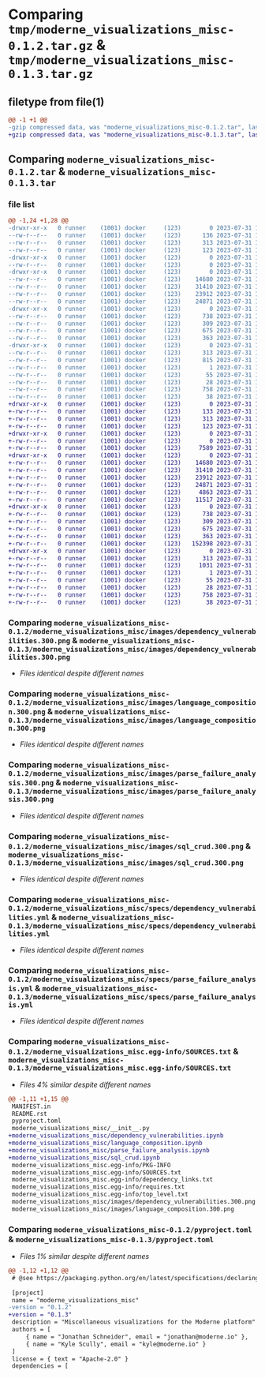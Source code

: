 # Comparing `tmp/moderne_visualizations_misc-0.1.2.tar.gz` & `tmp/moderne_visualizations_misc-0.1.3.tar.gz`

## filetype from file(1)

```diff
@@ -1 +1 @@
-gzip compressed data, was "moderne_visualizations_misc-0.1.2.tar", last modified: Mon Jul 31 15:57:07 2023, max compression
+gzip compressed data, was "moderne_visualizations_misc-0.1.3.tar", last modified: Mon Jul 31 16:00:36 2023, max compression
```

## Comparing `moderne_visualizations_misc-0.1.2.tar` & `moderne_visualizations_misc-0.1.3.tar`

### file list

```diff
@@ -1,24 +1,28 @@
-drwxr-xr-x   0 runner    (1001) docker     (123)        0 2023-07-31 15:57:07.607147 moderne_visualizations_misc-0.1.2/
--rw-r--r--   0 runner    (1001) docker     (123)      136 2023-07-31 15:56:50.000000 moderne_visualizations_misc-0.1.2/MANIFEST.in
--rw-r--r--   0 runner    (1001) docker     (123)      313 2023-07-31 15:57:07.607147 moderne_visualizations_misc-0.1.2/PKG-INFO
--rw-r--r--   0 runner    (1001) docker     (123)      123 2023-07-31 15:56:50.000000 moderne_visualizations_misc-0.1.2/README.rst
-drwxr-xr-x   0 runner    (1001) docker     (123)        0 2023-07-31 15:57:07.607147 moderne_visualizations_misc-0.1.2/moderne_visualizations_misc/
--rw-r--r--   0 runner    (1001) docker     (123)        0 2023-07-31 15:56:50.000000 moderne_visualizations_misc-0.1.2/moderne_visualizations_misc/__init__.py
-drwxr-xr-x   0 runner    (1001) docker     (123)        0 2023-07-31 15:57:07.607147 moderne_visualizations_misc-0.1.2/moderne_visualizations_misc/images/
--rw-r--r--   0 runner    (1001) docker     (123)    14680 2023-07-31 15:56:50.000000 moderne_visualizations_misc-0.1.2/moderne_visualizations_misc/images/dependency_vulnerabilities.300.png
--rw-r--r--   0 runner    (1001) docker     (123)    31410 2023-07-31 15:56:50.000000 moderne_visualizations_misc-0.1.2/moderne_visualizations_misc/images/language_composition.300.png
--rw-r--r--   0 runner    (1001) docker     (123)    23912 2023-07-31 15:56:50.000000 moderne_visualizations_misc-0.1.2/moderne_visualizations_misc/images/parse_failure_analysis.300.png
--rw-r--r--   0 runner    (1001) docker     (123)    24871 2023-07-31 15:56:50.000000 moderne_visualizations_misc-0.1.2/moderne_visualizations_misc/images/sql_crud.300.png
-drwxr-xr-x   0 runner    (1001) docker     (123)        0 2023-07-31 15:57:07.607147 moderne_visualizations_misc-0.1.2/moderne_visualizations_misc/specs/
--rw-r--r--   0 runner    (1001) docker     (123)      738 2023-07-31 15:56:50.000000 moderne_visualizations_misc-0.1.2/moderne_visualizations_misc/specs/dependency_vulnerabilities.yml
--rw-r--r--   0 runner    (1001) docker     (123)      309 2023-07-31 15:56:50.000000 moderne_visualizations_misc-0.1.2/moderne_visualizations_misc/specs/language_composition.yml
--rw-r--r--   0 runner    (1001) docker     (123)      675 2023-07-31 15:56:50.000000 moderne_visualizations_misc-0.1.2/moderne_visualizations_misc/specs/parse_failure_analysis.yml
--rw-r--r--   0 runner    (1001) docker     (123)      363 2023-07-31 15:56:50.000000 moderne_visualizations_misc-0.1.2/moderne_visualizations_misc/specs/sql_crud.yml
-drwxr-xr-x   0 runner    (1001) docker     (123)        0 2023-07-31 15:57:07.607147 moderne_visualizations_misc-0.1.2/moderne_visualizations_misc.egg-info/
--rw-r--r--   0 runner    (1001) docker     (123)      313 2023-07-31 15:57:07.000000 moderne_visualizations_misc-0.1.2/moderne_visualizations_misc.egg-info/PKG-INFO
--rw-r--r--   0 runner    (1001) docker     (123)      815 2023-07-31 15:57:07.000000 moderne_visualizations_misc-0.1.2/moderne_visualizations_misc.egg-info/SOURCES.txt
--rw-r--r--   0 runner    (1001) docker     (123)        1 2023-07-31 15:57:07.000000 moderne_visualizations_misc-0.1.2/moderne_visualizations_misc.egg-info/dependency_links.txt
--rw-r--r--   0 runner    (1001) docker     (123)       55 2023-07-31 15:57:07.000000 moderne_visualizations_misc-0.1.2/moderne_visualizations_misc.egg-info/requires.txt
--rw-r--r--   0 runner    (1001) docker     (123)       28 2023-07-31 15:57:07.000000 moderne_visualizations_misc-0.1.2/moderne_visualizations_misc.egg-info/top_level.txt
--rw-r--r--   0 runner    (1001) docker     (123)      758 2023-07-31 15:56:50.000000 moderne_visualizations_misc-0.1.2/pyproject.toml
--rw-r--r--   0 runner    (1001) docker     (123)       38 2023-07-31 15:57:07.607147 moderne_visualizations_misc-0.1.2/setup.cfg
+drwxr-xr-x   0 runner    (1001) docker     (123)        0 2023-07-31 16:00:36.448368 moderne_visualizations_misc-0.1.3/
+-rw-r--r--   0 runner    (1001) docker     (123)      133 2023-07-31 16:00:04.000000 moderne_visualizations_misc-0.1.3/MANIFEST.in
+-rw-r--r--   0 runner    (1001) docker     (123)      313 2023-07-31 16:00:36.444368 moderne_visualizations_misc-0.1.3/PKG-INFO
+-rw-r--r--   0 runner    (1001) docker     (123)      123 2023-07-31 16:00:04.000000 moderne_visualizations_misc-0.1.3/README.rst
+drwxr-xr-x   0 runner    (1001) docker     (123)        0 2023-07-31 16:00:36.444368 moderne_visualizations_misc-0.1.3/moderne_visualizations_misc/
+-rw-r--r--   0 runner    (1001) docker     (123)        0 2023-07-31 16:00:04.000000 moderne_visualizations_misc-0.1.3/moderne_visualizations_misc/__init__.py
+-rw-r--r--   0 runner    (1001) docker     (123)     7589 2023-07-31 16:00:04.000000 moderne_visualizations_misc-0.1.3/moderne_visualizations_misc/dependency_vulnerabilities.ipynb
+drwxr-xr-x   0 runner    (1001) docker     (123)        0 2023-07-31 16:00:36.444368 moderne_visualizations_misc-0.1.3/moderne_visualizations_misc/images/
+-rw-r--r--   0 runner    (1001) docker     (123)    14680 2023-07-31 16:00:04.000000 moderne_visualizations_misc-0.1.3/moderne_visualizations_misc/images/dependency_vulnerabilities.300.png
+-rw-r--r--   0 runner    (1001) docker     (123)    31410 2023-07-31 16:00:04.000000 moderne_visualizations_misc-0.1.3/moderne_visualizations_misc/images/language_composition.300.png
+-rw-r--r--   0 runner    (1001) docker     (123)    23912 2023-07-31 16:00:04.000000 moderne_visualizations_misc-0.1.3/moderne_visualizations_misc/images/parse_failure_analysis.300.png
+-rw-r--r--   0 runner    (1001) docker     (123)    24871 2023-07-31 16:00:04.000000 moderne_visualizations_misc-0.1.3/moderne_visualizations_misc/images/sql_crud.300.png
+-rw-r--r--   0 runner    (1001) docker     (123)     4863 2023-07-31 16:00:04.000000 moderne_visualizations_misc-0.1.3/moderne_visualizations_misc/language_composition.ipynb
+-rw-r--r--   0 runner    (1001) docker     (123)    11517 2023-07-31 16:00:04.000000 moderne_visualizations_misc-0.1.3/moderne_visualizations_misc/parse_failure_analysis.ipynb
+drwxr-xr-x   0 runner    (1001) docker     (123)        0 2023-07-31 16:00:36.444368 moderne_visualizations_misc-0.1.3/moderne_visualizations_misc/specs/
+-rw-r--r--   0 runner    (1001) docker     (123)      738 2023-07-31 16:00:04.000000 moderne_visualizations_misc-0.1.3/moderne_visualizations_misc/specs/dependency_vulnerabilities.yml
+-rw-r--r--   0 runner    (1001) docker     (123)      309 2023-07-31 16:00:04.000000 moderne_visualizations_misc-0.1.3/moderne_visualizations_misc/specs/language_composition.yml
+-rw-r--r--   0 runner    (1001) docker     (123)      675 2023-07-31 16:00:04.000000 moderne_visualizations_misc-0.1.3/moderne_visualizations_misc/specs/parse_failure_analysis.yml
+-rw-r--r--   0 runner    (1001) docker     (123)      363 2023-07-31 16:00:04.000000 moderne_visualizations_misc-0.1.3/moderne_visualizations_misc/specs/sql_crud.yml
+-rw-r--r--   0 runner    (1001) docker     (123)   152398 2023-07-31 16:00:04.000000 moderne_visualizations_misc-0.1.3/moderne_visualizations_misc/sql_crud.ipynb
+drwxr-xr-x   0 runner    (1001) docker     (123)        0 2023-07-31 16:00:36.444368 moderne_visualizations_misc-0.1.3/moderne_visualizations_misc.egg-info/
+-rw-r--r--   0 runner    (1001) docker     (123)      313 2023-07-31 16:00:36.000000 moderne_visualizations_misc-0.1.3/moderne_visualizations_misc.egg-info/PKG-INFO
+-rw-r--r--   0 runner    (1001) docker     (123)     1031 2023-07-31 16:00:36.000000 moderne_visualizations_misc-0.1.3/moderne_visualizations_misc.egg-info/SOURCES.txt
+-rw-r--r--   0 runner    (1001) docker     (123)        1 2023-07-31 16:00:36.000000 moderne_visualizations_misc-0.1.3/moderne_visualizations_misc.egg-info/dependency_links.txt
+-rw-r--r--   0 runner    (1001) docker     (123)       55 2023-07-31 16:00:36.000000 moderne_visualizations_misc-0.1.3/moderne_visualizations_misc.egg-info/requires.txt
+-rw-r--r--   0 runner    (1001) docker     (123)       28 2023-07-31 16:00:36.000000 moderne_visualizations_misc-0.1.3/moderne_visualizations_misc.egg-info/top_level.txt
+-rw-r--r--   0 runner    (1001) docker     (123)      758 2023-07-31 16:00:04.000000 moderne_visualizations_misc-0.1.3/pyproject.toml
+-rw-r--r--   0 runner    (1001) docker     (123)       38 2023-07-31 16:00:36.448368 moderne_visualizations_misc-0.1.3/setup.cfg
```

### Comparing `moderne_visualizations_misc-0.1.2/moderne_visualizations_misc/images/dependency_vulnerabilities.300.png` & `moderne_visualizations_misc-0.1.3/moderne_visualizations_misc/images/dependency_vulnerabilities.300.png`

 * *Files identical despite different names*

### Comparing `moderne_visualizations_misc-0.1.2/moderne_visualizations_misc/images/language_composition.300.png` & `moderne_visualizations_misc-0.1.3/moderne_visualizations_misc/images/language_composition.300.png`

 * *Files identical despite different names*

### Comparing `moderne_visualizations_misc-0.1.2/moderne_visualizations_misc/images/parse_failure_analysis.300.png` & `moderne_visualizations_misc-0.1.3/moderne_visualizations_misc/images/parse_failure_analysis.300.png`

 * *Files identical despite different names*

### Comparing `moderne_visualizations_misc-0.1.2/moderne_visualizations_misc/images/sql_crud.300.png` & `moderne_visualizations_misc-0.1.3/moderne_visualizations_misc/images/sql_crud.300.png`

 * *Files identical despite different names*

### Comparing `moderne_visualizations_misc-0.1.2/moderne_visualizations_misc/specs/dependency_vulnerabilities.yml` & `moderne_visualizations_misc-0.1.3/moderne_visualizations_misc/specs/dependency_vulnerabilities.yml`

 * *Files identical despite different names*

### Comparing `moderne_visualizations_misc-0.1.2/moderne_visualizations_misc/specs/parse_failure_analysis.yml` & `moderne_visualizations_misc-0.1.3/moderne_visualizations_misc/specs/parse_failure_analysis.yml`

 * *Files identical despite different names*

### Comparing `moderne_visualizations_misc-0.1.2/moderne_visualizations_misc.egg-info/SOURCES.txt` & `moderne_visualizations_misc-0.1.3/moderne_visualizations_misc.egg-info/SOURCES.txt`

 * *Files 4% similar despite different names*

```diff
@@ -1,11 +1,15 @@
 MANIFEST.in
 README.rst
 pyproject.toml
 moderne_visualizations_misc/__init__.py
+moderne_visualizations_misc/dependency_vulnerabilities.ipynb
+moderne_visualizations_misc/language_composition.ipynb
+moderne_visualizations_misc/parse_failure_analysis.ipynb
+moderne_visualizations_misc/sql_crud.ipynb
 moderne_visualizations_misc.egg-info/PKG-INFO
 moderne_visualizations_misc.egg-info/SOURCES.txt
 moderne_visualizations_misc.egg-info/dependency_links.txt
 moderne_visualizations_misc.egg-info/requires.txt
 moderne_visualizations_misc.egg-info/top_level.txt
 moderne_visualizations_misc/images/dependency_vulnerabilities.300.png
 moderne_visualizations_misc/images/language_composition.300.png
```

### Comparing `moderne_visualizations_misc-0.1.2/pyproject.toml` & `moderne_visualizations_misc-0.1.3/pyproject.toml`

 * *Files 1% similar despite different names*

```diff
@@ -1,12 +1,12 @@
 # @see https://packaging.python.org/en/latest/specifications/declaring-project-metadata/
 
 [project]
 name = "moderne_visualizations_misc"
-version = "0.1.2"
+version = "0.1.3"
 description = "Miscellaneous visualizations for the Moderne platform"
 authors = [
     { name = "Jonathan Schneider", email = "jonathan@moderne.io" },
     { name = "Kyle Scully", email = "kyle@moderne.io" }
 ]
 license = { text = "Apache-2.0" }
 dependencies = [
```

